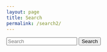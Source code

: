 ```yaml
---
layout: page
title: Search
permalink: /search2/
---
```


<form class="form-inline my-2 my-lg-0" method="get" action="{{site.baseurl}}/search2/">
          <input class="form-control mr-sm-2" id="search-box" type="search" placeholder="Search" aria-label="Search" name="query">
          <button class="btn btn-success shadow-sm my-2 my-sm-0" type="submit" value="search">Search</button>
        </form>
<ul id="search-results"></ul>

<script>
  window.store = {
    {% for post in site.posts %}
      "{{ post.url | slugify }}": {
        "title": "{{ post.title | xml_escape }}",
        "author": "{{ post.author | xml_escape }}",
        "category": "{{ post.category | xml_escape }}",
        "content": {{ post.content | strip_html | strip_newlines | jsonify }},
        "url": "{{ post.url | xml_escape }}"
      }
      {% unless forloop.last %},{% endunless %}
    {% endfor %}
  };
</script>
<script src="{{'/bs/assets/javascripts/lunr.min.js' | prepend: site.baseurl}}"></script>
<script src="{{'/bs/assets/javascripts/search.js' | prepend: site.baseurl}}"></script>

